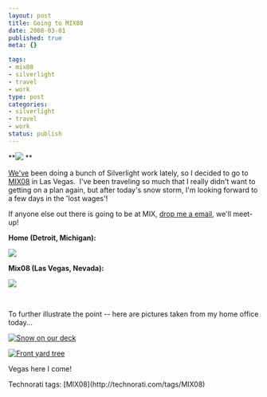 ```yaml
--- 
layout: post
title: Going to MIX08
date: 2008-03-01
published: true
meta: {}

tags: 
- mix08
- silverlight
- travel
- work
type: post
categories: 
- silverlight
- travel
- work
status: publish
---
```



**[![](http://visitmix.com/2008/images/mixtify/vectormark_blue.png)](http://www.visitmix.com/2008) **

  

[We've](http://www.thincsoft.com/) been doing a bunch of Silverlight work lately, so I decided to go to [MIX08](/admin/Pages/www.visitmix.com/2008) in Las Vegas.  I've been traveling so much that I really didn't want to getting on a plan again, but after today's snow storm, I'm looking forward to a few days in the 'lost wages'! 

  

If anyone else out there is going to be at MIX, [drop me a email](/contact.aspx), we'll meet-up! 

  

**Home (Detroit, Michigan):** 

  

![](http://media.eick.us/2011/05/2300421088_6eebf990b1_o.gif) 

  

**Mix08 (Las Vegas, Nevada):** 

  

![](http://media.eick.us/2011/05/2300422348_727889cb36_o.gif) 

  

  

  

To further illustrate the point -- here are pictures taken from my home office today... 

  

[![Snow on our deck](http://media.eick.us/2011/05/2300582677_3a7cca64d5.jpg)](http://www.flickr.com/photos/andreweick/2300582677/ "Snow on our deck by AndrewEick, on Flickr") 

  

[![Front yard tree](http://media.eick.us/2011/05/2301372468_46b1d96e7f.jpg)](http://www.flickr.com/photos/andreweick/2301372468/ "Front yard tree by AndrewEick, on Flickr") 

  

Vegas here I come! 

  <div class="wlWriterSmartContent" style="padding-right: 0px;padding-left: 0px;padding-bottom: 0px;margin: 0px;padding-top: 0px">Technorati tags: [MIX08](http://technorati.com/tags/MIX08)</div>
